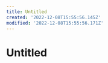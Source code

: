 ```yaml
---
title: Untitled
created: '2022-12-08T15:55:56.145Z'
modified: '2022-12-08T15:55:56.171Z'
---
```


# Untitled
